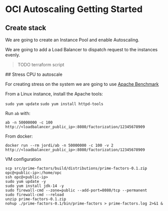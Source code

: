 # OCI Autoscaling Getting Started

## Create stack

We are going to create an Instance Pool and enable Autoscaling.

We are going to add a Load Balancer to dispatch request to the instances evenly.

> TODO terraform script

## Stress CPU to autoscale

For creating stress on the system we are going to use [Apache Benchmark](https://httpd.apache.org/docs/2.4/programs/ab.html)

From a Linux instance, install the Apache tools:

`sudo yum update`
`sudo yum install httpd-tools`

Run `ab` with:

`ab -n 50000000 -c 100 http://<loadbalancer_public_ip>:8080/factorization/12345678909`

From docker:

`docker run --rm jordi/ab -n 50000000 -c 100 -v 2 http://<loadbalancer_public_ip>:8080/factorization/12345678909`

VM configuration

```
scp src/prime-factors/build/distributions/prime-factors-0.1.zip opc@<public-ip>:/home/opc
ssh opc@<public-ip>
sudo yum update -y
sudo yum install jdk-14 -y
sudo firewall-cmd --zone=public --add-port=8080/tcp --permanent
sudo firewall-cmd --reload
unzip prime-factors-0.1.zip
nohup ./prime-factors-0.1/bin/prime-factors > prime-factors.log 2>&1 &
```
